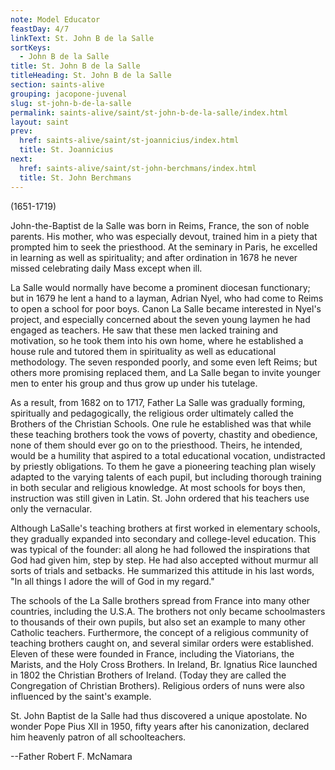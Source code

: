 ```yaml
---
note: Model Educator
feastDay: 4/7
linkText: St. John B de la Salle
sortKeys:
  - John B de la Salle
title: St. John B de la Salle
titleHeading: St. John B de la Salle
section: saints-alive
grouping: jacopone-juvenal
slug: st-john-b-de-la-salle
permalink: saints-alive/saint/st-john-b-de-la-salle/index.html
layout: saint
prev:
  href: saints-alive/saint/st-joannicius/index.html
  title: St. Joannicius
next:
  href: saints-alive/saint/st-john-berchmans/index.html
  title: St. John Berchmans
---
```

(1651-1719)

John-the-Baptist de la Salle was born in Reims, France, the son of noble parents. His mother, who was especially devout, trained him in a piety that prompted him to seek the priesthood. At the seminary in Paris, he excelled in learning as well as spirituality; and after ordination in 1678 he never missed celebrating daily Mass except when ill.

La Salle would normally have become a prominent diocesan functionary; but in 1679 he lent a hand to a layman, Adrian Nyel, who had come to Reims to open a school for poor boys. Canon La Salle became interested in Nyel's project, and especially concerned about the seven young laymen he had engaged as teachers. He saw that these men lacked training and motivation, so he took them into his own home, where he established a house rule and tutored them in spirituality as well as educational methodology. The seven responded poorly, and some even left Reims; but others more promising replaced them, and La Salle began to invite younger men to enter his group and thus grow up under his tutelage.

As a result, from 1682 on to 1717, Father La Salle was gradually forming, spiritually and pedagogically, the religious order ultimately called the Brothers of the Christian Schools. One rule he established was that while these teaching brothers took the vows of poverty, chastity and obedience, none of them should ever go on to the priesthood. Theirs, he intended, would be a humility that aspired to a total educational vocation, undistracted by priestly obligations. To them he gave a pioneering teaching plan wisely adapted to the varying talents of each pupil, but including thorough training in both secular and religious knowledge. At most schools for boys then, instruction was still given in Latin. St. John ordered that his teachers use only the vernacular.

Although LaSalle's teaching brothers at first worked in elementary schools, they gradually expanded into secondary and college-level education. This was typical of the founder: all along he had followed the inspirations that God had given him, step by step. He had also accepted without murmur all sorts of trials and setbacks. He summarized this attitude in his last words, "In all things I adore the will of God in my regard."

The schools of the La Salle brothers spread from France into many other countries, including the U.S.A. The brothers not only became schoolmasters to thousands of their own pupils, but also set an example to many other Catholic teachers. Furthermore, the concept of a religious community of teaching brothers caught on, and several similar orders were established. Eleven of these were founded in France, including the Viatorians, the Marists, and the Holy Cross Brothers. In Ireland, Br. Ignatius Rice launched in 1802 the Christian Brothers of Ireland. (Today they are called the Congregation of Christian Brothers). Religious orders of nuns were also influenced by the saint's example.

St. John Baptist de la Salle had thus discovered a unique apostolate. No wonder Pope Pius XII in 1950, fifty years after his canonization, declared him heavenly patron of all schoolteachers.

\--Father Robert F. McNamara